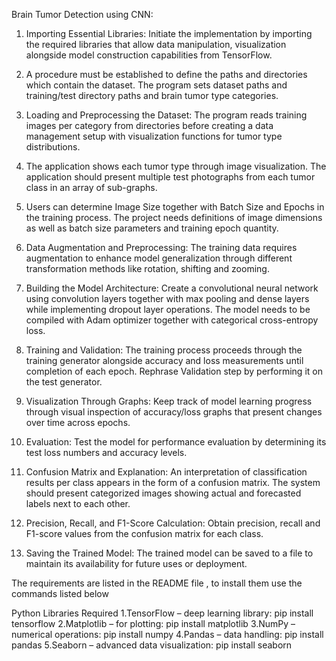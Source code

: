Brain Tumor Detection using CNN: 

1. Importing Essential Libraries: 
Initiate the implementation by importing the required libraries that allow data manipulation, visualization alongside model construction capabilities from TensorFlow.

2. A procedure must be established to define the paths and directories which contain the dataset. 
The program sets dataset paths and training/test directory paths and brain tumor type categories.

3. Loading and Preprocessing the Dataset: 
The program reads training images per category from directories before creating a data management setup with visualization functions for tumor type distributions.

4. The application shows each tumor type through image visualization. 
The application should present multiple test photographs from each tumor class in an array of sub-graphs.

5. Users can determine Image Size together with Batch Size and Epochs in the training process. 
The project needs definitions of image dimensions as well as batch size parameters and training epoch quantity.

6. Data Augmentation and Preprocessing: 
The training data requires augmentation to enhance model generalization through different transformation methods like rotation, shifting and zooming.

7. Building the Model Architecture: 
Create a convolutional neural network using convolution layers together with max pooling and dense layers while implementing dropout layer operations. The model needs to be compiled with Adam optimizer together with categorical cross-entropy loss.

8. Training and Validation: 
The training process proceeds through the training generator alongside accuracy and loss measurements until completion of each epoch. Rephrase Validation step by performing it on the test generator.

9. Visualization Through Graphs: 
Keep track of model learning progress through visual inspection of accuracy/loss graphs that present changes over time across epochs.

10. Evaluation: 
Test the model for performance evaluation by determining its test loss numbers and accuracy levels.

11. Confusion Matrix and Explanation: 
An interpretation of classification results per class appears in the form of a confusion matrix. The system should present categorized images showing actual and forecasted labels next to each other.

12. Precision, Recall, and F1-Score Calculation: 
Obtain precision, recall and F1-score values from the confusion matrix for each class.

13. Saving the Trained Model: 
The trained model can be saved to a file to maintain its availability for future uses or deployment.

The requirements are listed in the README file , to install them use the commands listed below 

Python Libraries Required
1.TensorFlow – deep learning library: pip install tensorflow
2.Matplotlib – for plotting: pip install matplotlib
3.NumPy – numerical operations: pip install numpy
4.Pandas – data handling: pip install pandas
5.Seaborn – advanced data visualization: pip install seaborn

